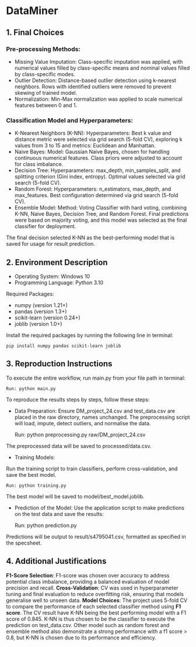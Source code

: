 # DataMiner
## 1. Final Choices

### Pre-processing Methods:

- Missing Value Imputation: Class-specific imputation was applied, with numerical values filled by 
class-specific means and nominal values filled by class-specific modes.
- Outlier Detection: Distance-based outlier detection using k-nearest neighbors. Rows with identified 
outliers were removed to prevent skewing of trained model.
- Normalization: Min-Max normalization was applied to scale numerical features between 0 and 1.

### Classification Model and Hyperparameters:

- K-Nearest Neighbors (K-NN):
Hyperparameters: Best k value and distance metric were selected via grid search (5-fold CV), exploring k 
values from 3 to 15 and metrics: Euclidean and Manhattan.
- Naive Bayes:
Model: Gaussian Naive Bayes, chosen for handling continuous numerical features.
Class priors were adjusted to account for class imbalance.
- Decision Tree:
Hyperparameters: max_depth, min_samples_split, and splitting criterion (Gini index, entropy).
Optimal values selected via grid search (5-fold CV).
- Random Forest:
Hyperparameters: n_estimators, max_depth, and max_features.
Best configuration determined via grid search (5-fold CV).
- Ensemble Model:
Method: Voting Classifier with hard voting, combining K-NN, Naive Bayes, Decision Tree, and Random Forest.
Final predictions were based on majority voting, and this model was selected as the final classifier for deployment.

The final decision selected K-NN as the best-performing model that is saved for usage for result prediction.

## 2. Environment Description

- Operating System: Windows 10
- Programming Language: Python 3.10

Required Packages:

- numpy (version 1.21+)
- pandas (version 1.3+)
- scikit-learn (version 0.24+)
- joblib (version 1.0+)

Install the required packages by running the following line in terminal:

	pip install numpy pandas scikit-learn joblib


## 3. Reproduction Instructions

To execute the entire workflow, run main.py from your file path in terminal:

	Run: python main.py

To reproduce the results steps by steps, follow these steps:

- Data Preparation:
Ensure DM_project_24.csv and test_data.csv are placed in the raw directory, names unchanged.
The preprocessing script will load, impute, detect outliers, and normalise the data. 

	Run: python preprocessing.py raw/DM_project_24.csv

The preprocessed data will be saved to processed/data.csv.

- Training Models:

Run the training script to train classifiers, perform cross-validation, and save the best model.

	Run: python training.py

The best model will be saved to model/best_model.joblib.

- Prediction of the Model:
Use the application script to make predictions on the test data and save the results:

	Run: python prediction.py

Predictions will be output to result/s4795041.csv, formatted as specified in the specsheet.

## 4. Additional Justifications
**F1-Score Selection**: F1-score was chosen over accuracy to address potential class imbalance, providing a balanced 
evaluation of model precision and recall.
**Cross-Validation**: CV was used in hyperparameter tuning and final evaluation to reduce overfitting risk, ensuring 
that models generalise well to unseen data.
**Model Choices**: The project uses 5-fold CV to compare the performance of each selected classifier method using
**F1 score**. The CV result have K-NN being the best performing model with a F1 score of 0.845. K-NN is thus chosen
to be the classifier to execute the prediction on test_data.csv. Other model such as random forest and ensemble method
also demonstrate a strong performance with a f1 score > 0.8, but K-NN is chosen due to its performance and efficiency.
